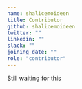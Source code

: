 ```yaml
---
name: shalicemoideen
title: Contributor
github: shalicemoideen
twitter: ""
linkedin: ""
slack: ""
joining_date: ""
role: "contributor"
---
```


Still waiting for this
